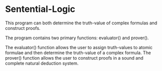 # Sentential-Logic
This program can both determine the truth-value of complex formulas and construct proofs. 

The program contains two primary functions: evaluator() and prover(). 

The evaluator() function allows the user to assign truth-values to atomic formulae and then determine the truth-value of a complex formula. The prover() function allows the user to construct proofs in a sound and complete natural deduction system. 

